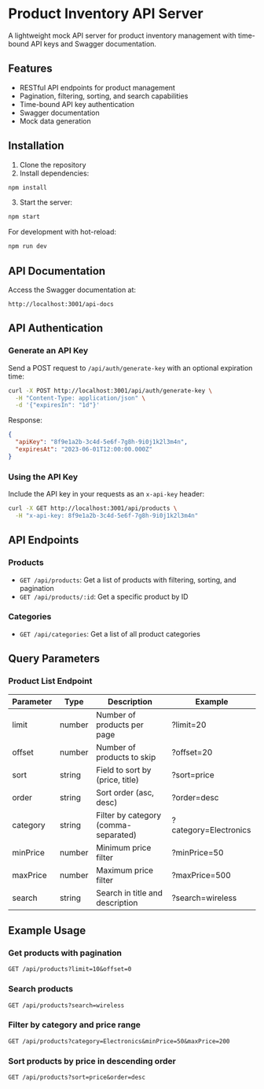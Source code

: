 # Product Inventory API Server

A lightweight mock API server for product inventory management with time-bound API keys and Swagger documentation.

## Features

- RESTful API endpoints for product management
- Pagination, filtering, sorting, and search capabilities
- Time-bound API key authentication
- Swagger documentation
- Mock data generation

## Installation

1. Clone the repository
2. Install dependencies:

```bash
npm install
```

3. Start the server:

```bash
npm start
```

For development with hot-reload:

```bash
npm run dev
```

## API Documentation

Access the Swagger documentation at:

```
http://localhost:3001/api-docs
```

## API Authentication

### Generate an API Key

Send a POST request to `/api/auth/generate-key` with an optional expiration time:

```bash
curl -X POST http://localhost:3001/api/auth/generate-key \
  -H "Content-Type: application/json" \
  -d '{"expiresIn": "1d"}'
```

Response:

```json
{
  "apiKey": "8f9e1a2b-3c4d-5e6f-7g8h-9i0j1k2l3m4n",
  "expiresAt": "2023-06-01T12:00:00.000Z"
}
```

### Using the API Key

Include the API key in your requests as an `x-api-key` header:

```bash
curl -X GET http://localhost:3001/api/products \
  -H "x-api-key: 8f9e1a2b-3c4d-5e6f-7g8h-9i0j1k2l3m4n"
```

## API Endpoints

### Products

- `GET /api/products`: Get a list of products with filtering, sorting, and pagination
- `GET /api/products/:id`: Get a specific product by ID

### Categories

- `GET /api/categories`: Get a list of all product categories

## Query Parameters

### Product List Endpoint

| Parameter | Type   | Description                          | Example               |
| --------- | ------ | ------------------------------------ | --------------------- |
| limit     | number | Number of products per page          | ?limit=20             |
| offset    | number | Number of products to skip           | ?offset=20            |
| sort      | string | Field to sort by (price, title)      | ?sort=price           |
| order     | string | Sort order (asc, desc)               | ?order=desc           |
| category  | string | Filter by category (comma-separated) | ?category=Electronics |
| minPrice  | number | Minimum price filter                 | ?minPrice=50          |
| maxPrice  | number | Maximum price filter                 | ?maxPrice=500         |
| search    | string | Search in title and description      | ?search=wireless      |

## Example Usage

### Get products with pagination

```
GET /api/products?limit=10&offset=0
```

### Search products

```
GET /api/products?search=wireless
```

### Filter by category and price range

```
GET /api/products?category=Electronics&minPrice=50&maxPrice=200
```

### Sort products by price in descending order

```
GET /api/products?sort=price&order=desc
```
